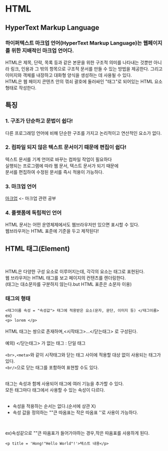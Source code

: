 # HTML
## HyperText Markup Language
### 하이퍼텍스트 마크업 언어(HyperText Markup Language)는 웹페이지를 위한 지배적인 마크업 언어다.   
HTML은 제목, 단락, 목록 등과 같은 본문을 위한 구조적 의미를 나타내는 것뿐만 아니라 링크, 인용과 그 밖의 항목으로 구조적 문서를 만들 수 있는 방법을 제공한다. 그리고 이미지와 객체를 내장하고 대화형 양식을 생성하는 데 사용될 수 있다.   
HTML은 웹 페이지 콘텐츠 안의 꺾쇠 괄호에 둘러싸인 "태그"로 되어있는 HTML 요소 형태로 작성한다. 
<br>

## 특징
### 1. 구조가 단순하고 문법이 쉽다!
다른 프로그래밍 언어에 비해 단순한 구조를 가지고 논리적이고 연산적인 요소가 없다.

### 2. 컴파일 되지 않은 텍스트 문서이기 때문에 편집이 쉽다!
텍스트 문서를 기계 언어로 바꾸는 컴파일 작업이 필요하다  
실행되는 프로그램에 따라 웹 문서, 텍스트 문서가 되기 때문에  
문서를 편집하여 수정된 문서를 즉시 적용이 가능하다.

### 3. 마크업 언어

[마크업](MDStudy.md) <- 마크업 관련 공부

### 4. 플랫폼에 독립적인 언어
HTML 문서는 어떤 운영체제에서도 웹브라우저만 있으면 표시할 수 있다.  
웹브라우저는 HTML 표준에 기준을 두고 제작된다!
<br>

## HTML 태그(Element)
<br>

HTML은 다양한 구성 요소로 이루어지는데, 각각의 요소는 태그로 표현된다.  
웹 브라우저는 HTML 태그를 보고 페이지의 컨텐츠를 렌더링한다.  
(태그는 대소문자를 구분하지 않는다.but HTML 표준은 소문자 이용)

### 태그의 형태
`<태그이름 속성 = "속성값"> 태그에 적용받은 요소(문자, 문단, 이미지 등) </태그이름>`  
ex)  
`<p> lorem </p>`  
<br>
HTML 태그는 쌍으로 존재하며,<시작태그>...</닫는태그> 로 구성된다.  
<br>
예외) </닫는태그> 가 없는 태그 : 단일 태그  
<br>
`<br>,<meta>`와 같이 시작태그와 닫는 태그 사이에 적용할 대상 없이 사용되는 태그가 있다.  
`<br/>`으로 닫는 태그를 포함하여 표현할 수도 있다.  
<br>

태그는 속성과 함께 사용되어 태그에 여러 기능을 추가할 수 있다.  
모든 태그마다 태그에서 사용할 수 있는 속성이 다르다.  
<br>
- 속성을 적용하는 순서는 없다.(순서에 상관 X)
- 속성 값을 정의하는 ""큰 따옴표는 작은 따옴표 ''로 사용이 가능하다.  
<br>

ex)속성같으로 ""큰 따옴표가 들어가야하는 경우,작은 따옴표를 사용하게 된다.  

```<p title = 'Hong!"Hello World"!'>텍스트 내용</p>```
